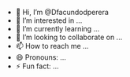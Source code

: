 - 👋 Hi, I’m @Dfacundodperera
- 👀 I’m interested in ...
- 🌱 I’m currently learning ...
- 💞️ I’m looking to collaborate on ...
- 📫 How to reach me ...
- 😄 Pronouns: ...
- ⚡ Fun fact: ...

<!---import ccxt
import pandas as pd

# Inicializar el intercambio (exchange)
exchange = ccxt.binance()  # Puedes cambiar a cualquier otro exchange compatible

# Obtener todos los pares de trading disponibles
markets = exchange.load_markets()

# Crear un diccionario para almacenar los datos de los precios
prices_data = {}

# Obtener los precios de cierre para cada par de trading durante los últimos 6 días (para calcular 5 días de cambio)
for symbol in markets:
    try:
        # Obtener datos históricos de precios
        ohlcv = exchange.fetch_ohlcv(symbol, timeframe='1d', limit=6)
        # Extraer solo los precios de cierre
        closes = [ohlcv[i][4] for i in range(len(ohlcv))]
        # Almacenar los precios de cierre en el diccionario
        prices_data[symbol] = closes
    except Exception as e:
        print(f"Error obteniendo datos para {symbol}: {e}")

# Crear un DataFrame de pandas con los datos de los precios
df = pd.DataFrame(prices_data)

# Calcular la variación de precio para cada par de trading
df['change'] = df.pct_change(axis=1).fillna(0)

# Filtrar los pares de trading que han subido durante los últimos 5 días consecutivos
filtered_pairs = df[df['change'].apply(lambda x: (x > 0).rolling(window=5).sum().iloc[-1] == 5)].index.tolist()

print("Criptomonedas que han subido durante los últimos 5 días consecutivos:")
print(filtered_pairs)     
Dfacundodperera/Dfacundodperera is a ✨ special ✨ repository because its `README.md` (this file) appears on your GitHub profile.
You can click the Preview link to take a look at your changes.
--->
